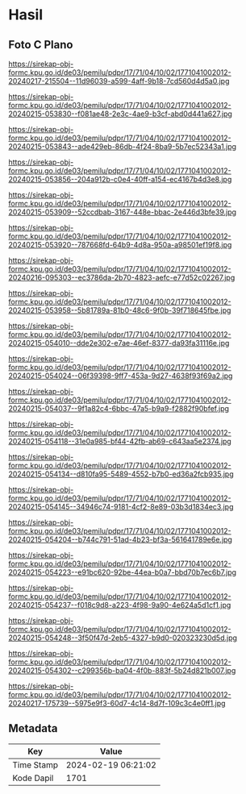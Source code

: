 # Hasil

## Foto C Plano

https://sirekap-obj-formc.kpu.go.id/de03/pemilu/pdpr/17/71/04/10/02/1771041002012-20240217-215504--11d96039-a599-4aff-9b18-7cd560d4d5a0.jpg

https://sirekap-obj-formc.kpu.go.id/de03/pemilu/pdpr/17/71/04/10/02/1771041002012-20240215-053830--f081ae48-2e3c-4ae9-b3cf-abd0d441a627.jpg

https://sirekap-obj-formc.kpu.go.id/de03/pemilu/pdpr/17/71/04/10/02/1771041002012-20240215-053843--ade429eb-86db-4f24-8ba9-5b7ec52343a1.jpg

https://sirekap-obj-formc.kpu.go.id/de03/pemilu/pdpr/17/71/04/10/02/1771041002012-20240215-053856--204a912b-c0e4-40ff-a154-ec4167b4d3e8.jpg

https://sirekap-obj-formc.kpu.go.id/de03/pemilu/pdpr/17/71/04/10/02/1771041002012-20240215-053909--52ccdbab-3167-448e-bbac-2e446d3bfe39.jpg

https://sirekap-obj-formc.kpu.go.id/de03/pemilu/pdpr/17/71/04/10/02/1771041002012-20240215-053920--787668fd-64b9-4d8a-950a-a98501ef19f8.jpg

https://sirekap-obj-formc.kpu.go.id/de03/pemilu/pdpr/17/71/04/10/02/1771041002012-20240216-095303--ec3786da-2b70-4823-aefc-e77d52c02267.jpg

https://sirekap-obj-formc.kpu.go.id/de03/pemilu/pdpr/17/71/04/10/02/1771041002012-20240215-053958--5b81789a-81b0-48c6-9f0b-39f718645fbe.jpg

https://sirekap-obj-formc.kpu.go.id/de03/pemilu/pdpr/17/71/04/10/02/1771041002012-20240215-054010--dde2e302-e7ae-46ef-8377-da93fa31116e.jpg

https://sirekap-obj-formc.kpu.go.id/de03/pemilu/pdpr/17/71/04/10/02/1771041002012-20240215-054024--06f39398-9ff7-453a-9d27-4638f93f69a2.jpg

https://sirekap-obj-formc.kpu.go.id/de03/pemilu/pdpr/17/71/04/10/02/1771041002012-20240215-054037--9f1a82c4-6bbc-47a5-b9a9-f2882f90bfef.jpg

https://sirekap-obj-formc.kpu.go.id/de03/pemilu/pdpr/17/71/04/10/02/1771041002012-20240215-054118--31e0a985-bf44-42fb-ab69-c643aa5e2374.jpg

https://sirekap-obj-formc.kpu.go.id/de03/pemilu/pdpr/17/71/04/10/02/1771041002012-20240215-054134--d810fa95-5489-4552-b7b0-ed36a2fcb935.jpg

https://sirekap-obj-formc.kpu.go.id/de03/pemilu/pdpr/17/71/04/10/02/1771041002012-20240215-054145--34946c74-9181-4cf2-8e89-03b3d1834ec3.jpg

https://sirekap-obj-formc.kpu.go.id/de03/pemilu/pdpr/17/71/04/10/02/1771041002012-20240215-054204--b744c791-51ad-4b23-bf3a-561641789e6e.jpg

https://sirekap-obj-formc.kpu.go.id/de03/pemilu/pdpr/17/71/04/10/02/1771041002012-20240215-054223--e91bc620-92be-44ea-b0a7-bbd70b7ec6b7.jpg

https://sirekap-obj-formc.kpu.go.id/de03/pemilu/pdpr/17/71/04/10/02/1771041002012-20240215-054237--f018c9d8-a223-4f98-9a90-4e624a5d1cf1.jpg

https://sirekap-obj-formc.kpu.go.id/de03/pemilu/pdpr/17/71/04/10/02/1771041002012-20240215-054248--3f50f47d-2eb5-4327-b9d0-020323230d5d.jpg

https://sirekap-obj-formc.kpu.go.id/de03/pemilu/pdpr/17/71/04/10/02/1771041002012-20240215-054302--c299356b-ba04-4f0b-883f-5b24d821b007.jpg

https://sirekap-obj-formc.kpu.go.id/de03/pemilu/pdpr/17/71/04/10/02/1771041002012-20240217-175739--5975e9f3-60d7-4c14-8d7f-109c3c4e0ff1.jpg


## Metadata

| Key        | Value               |
| ---------- | ------------------- |
| Time Stamp | 2024-02-19 06:21:02 |
| Kode Dapil | 1701                |



